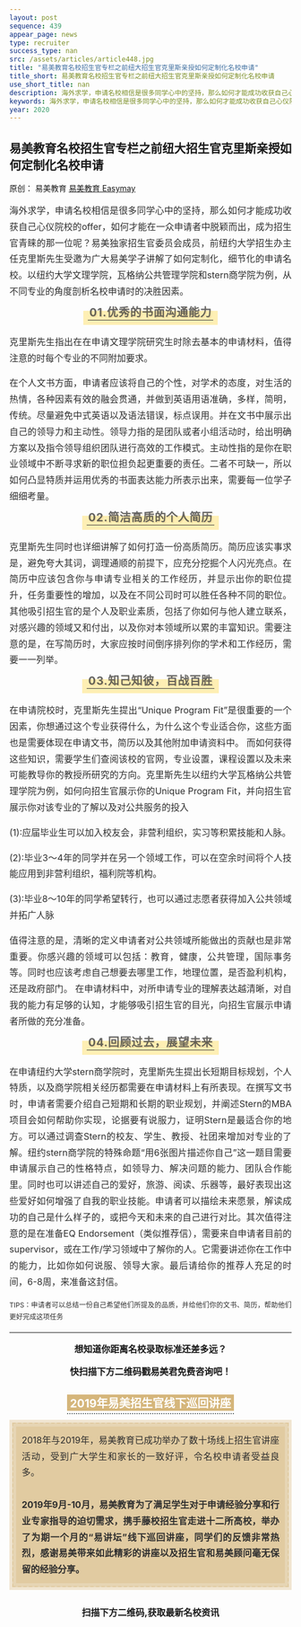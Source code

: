```yaml
--- 
layout: post 
sequence: 439
appear_page: news
type: recruiter
success_type: nan
src: /assets/articles/article448.jpg
title: "易美教育名校招生官专栏之前纽大招生官克里斯亲授如何定制化名校申请" 
title_short: 易美教育名校招生官专栏之前纽大招生官克里斯亲授如何定制化名校申请
use_short_title: nan 
description: 海外求学，申请名校相信是很多同学心中的坚持，那么如何才能成功收获自己心仪院校的offer，如何才能在一众申请者中脱颖而出，成为招生官青睐的那一位呢？易美独家招生官委员会成员，前纽约大学招生办主任克里斯先生受邀为广大易美学子讲解了如何定制化，细节化的申请名校。以纽约大学文理学院，瓦格纳公共管理学院和stern商学院为例，从不同专业的角度剖析名校申请时的决胜因素。易美教育名校招生官专栏之前纽大招生官克里斯亲授如何定制化名校申请
keywords: 海外求学，申请名校相信是很多同学心中的坚持，那么如何才能成功收获自己心仪院校的offer，如何才能在一众申请者中脱颖而出，成为招生官青睐的那一位呢？易美独家招生官委员会成员，前纽约大学招生办主任克里斯先生受邀为广大易美学子讲解了如何定制化，细节化的申请名校。以纽约大学文理学院，瓦格纳公共管理学院和stern商学院为例，从不同专业的角度剖析名校申请时的决胜因素。易美教育名校招生官专栏之前纽大招生官克里斯亲授如何定制化名校申请
year: 2020 
---
```


<body id="activity-detail" class="zh_CN mm_appmsg  appmsg_skin_default appmsg_style_default ">

<div id="js_article" class="rich_media">
    <div id="js_top_ad_area" class="top_banner"></div>
        <div class="rich_media_inner">
            <div id="page-content" class="rich_media_area_primary">
                <div class="rich_media_area_primary_inner">
                    <div id="img-content">
<!--Start 这里 <h2> Tag之间更换案例标题-->
<h2 class="rich_media_title" id="activity-name">
易美教育名校招生官专栏之前纽大招生官克里斯亲授如何定制化名校申请
</h2>
<!--End-->

<div id="meta_content" class="rich_media_meta_list">
    <span id="copyright_logo" class="rich_media_meta rich_media_meta_text meta_tag_text">原创：</span>
    <span class="rich_media_meta rich_media_meta_text">易美教育</span>
    <span class="rich_media_meta rich_media_meta_nickname" id="profileBt">
    <a href="https://easymayus.com/index.html" >易美教育 Easymay </a>

<div class="rich_media_content " id="js_content">
    <div class="RichContent-inner">
    <span class="RichText ztext CopyrightRichText-richText" itemprop="text">

<img data-ratio="0.2981481" data-w="1080" data-src="https://easymayusweb2.oss-ap-northeast-1.aliyuncs.com/article_pics/037-1.webp/easymay_jpg" style="vertical-align: middle;max-width: 100%;box-sizing: border-box;" data-type="jpeg"  />
<p></p>
<div style="text-align: justify;font-size: 16px;color: rgb(46, 46, 46);line-height: 1.8;box-sizing: border-box;">
<p>海外求学，申请名校相信是很多同学心中的坚持，那么如何才能成功收获自己心仪院校的offer，如何才能在一众申请者中脱颖而出，成为招生官青睐的那一位呢？易美独家招生官委员会成员，前纽约大学招生办主任克里斯先生受邀为广大易美学子讲解了如何定制化，细节化的申请名校。以纽约大学文理学院，瓦格纳公共管理学院和stern商学院为例，从不同专业的角度剖析名校申请时的决胜因素。</p>
<p></p>
<section style="text-align: center;margin: 20px 0% 10px;box-sizing: border-box;" >
    <section style="display: inline-block;min-width: 10%;max-width: 100%;vertical-align: top;padding: 0px 8px 8px;background-color: rgba(255, 205, 10, 0.3);box-sizing: border-box;">
        <section style="margin: -10px 0% 0px;box-sizing: border-box;" >
            <section style="padding: 3px;display: inline-block;border-bottom: 1px solid rgb(62, 62, 62);line-height: 1;letter-spacing: 0.8px;font-size: 20px;color: rgba(62, 62, 62, 0.79);text-shadow: rgba(213, 182, 123, 0.24) 2px 2px;box-sizing: border-box;">
                    <p style="margin: 0px;padding: 0px;box-sizing: border-box;"><strong style="box-sizing: border-box;">01.优秀的书面沟通能力</strong></p>
</section></section></section></section>
<p></p>
<p>克里斯先生指出在在申请文理学院研究生时除去基本的申请材料，值得注意的时每个专业的不同附加要求。</p>
<p></p>
<p>在个人文书方面，申请者应该将自己的个性，对学术的态度，对生活的热情，各种因素有效的融会贯通，并做到英语用语准确，多样，简明，传统。尽量避免中式英语以及语法错误，标点误用。并在文书中展示出自己的领导力和主动性。领导力指的是团队或者小组活动时，给出明确方案以及指令领导组织团队进行高效的工作模式。主动性指的是你在职业领域中不断寻求新的职位担负起更重要的责任。二者不可缺一，所以如何凸显特质并运用优秀的书面表达能力所表示出来，需要每一位学子细细考量。</p>
<p></p>
<section style="text-align: center;margin: 20px 0% 10px;box-sizing: border-box;" >
    <section style="display: inline-block;min-width: 10%;max-width: 100%;vertical-align: top;padding: 0px 8px 8px;background-color: rgba(255, 205, 10, 0.3);box-sizing: border-box;">
        <section style="margin: -10px 0% 0px;box-sizing: border-box;" >
            <section style="padding: 3px;display: inline-block;border-bottom: 1px solid rgb(62, 62, 62);line-height: 1;letter-spacing: 0.8px;font-size: 20px;color: rgba(62, 62, 62, 0.79);text-shadow: rgba(213, 182, 123, 0.24) 2px 2px;box-sizing: border-box;">
                    <p style="margin: 0px;padding: 0px;box-sizing: border-box;"><strong style="box-sizing: border-box;">02.简洁高质的个人简历</strong></p>
</section></section></section></section>
<p></p>
<p>克里斯先生同时也详细讲解了如何打造一份高质简历。简历应该实事求是，避免夸大其词，调理通顺的前提下，应充分挖掘个人闪光亮点。在简历中应该包含你与申请专业相关的工作经历，并显示出你的职位提升，任务重要性的增加，以及在不同公司时可以胜任各种不同的职位。其他吸引招生官的是个人及职业素质，包括了你如何与他人建立联系，对感兴趣的领域又和付出，以及你对本领域所以累的丰富知识。需要注意的是，在写简历时，大家应按时间倒序排列你的学术和工作经历，需要一一列举。</p>
<p></p>
<section style="text-align: center;margin: 20px 0% 10px;box-sizing: border-box;" >
    <section style="display: inline-block;min-width: 10%;max-width: 100%;vertical-align: top;padding: 0px 8px 8px;background-color: rgba(255, 205, 10, 0.3);box-sizing: border-box;">
        <section style="margin: -10px 0% 0px;box-sizing: border-box;" >
            <section style="padding: 3px;display: inline-block;border-bottom: 1px solid rgb(62, 62, 62);line-height: 1;letter-spacing: 0.8px;font-size: 20px;color: rgba(62, 62, 62, 0.79);text-shadow: rgba(213, 182, 123, 0.24) 2px 2px;box-sizing: border-box;">
                    <p style="margin: 0px;padding: 0px;box-sizing: border-box;"><strong style="box-sizing: border-box;">03.知己知彼，百战百胜</strong></p>
</section></section></section></section>
<p></p>
<p>在申请院校时，克里斯先生提出“Unique Program Fit”是很重要的一个因素，你想通过这个专业获得什么，为什么这个专业适合你，这些方面也是需要体现在申请文书，简历以及其他附加申请资料中。 而如何获得这些知识，需要学生们查阅该校的官网，专业设置，课程设置以及未来可能教导你的教授所研究的方向。克里斯先生以纽约大学瓦格纳公共管理学院为例，如何向招生官展示你的Unique Program Fit，并向招生官展示你对该专业的了解以及对公共服务的投入</p>
<p></p>
<p>(1):应届毕业生可以加入校友会，非营利组织，实习等积累技能和人脉。</p>
<p>(2):毕业3～4年的同学并在另一个领域工作，可以在空余时间将个人技能应用到非营利组织，福利院等机构。</p>
<p>(3):毕业8～10年的同学希望转行，也可以通过志愿者获得加入公共领域并拓广人脉</p>
<p></p>
<p>值得注意的是，清晰的定义申请者对公共领域所能做出的贡献也是非常重要。你感兴趣的领域可以包括：教育，健康，公共管理，国际事务等。同时也应该考虑自己想要去哪里工作，地理位置，是否盈利机构，还是政府部门。 在申请材料中，对所申请专业的理解表达越清晰，对自我的能力有足够的认知，才能够吸引招生官的目光，向招生官展示申请者所做的充分准备。</p>
<p></p>
<section style="text-align: center;margin: 20px 0% 10px;box-sizing: border-box;" >
    <section style="display: inline-block;min-width: 10%;max-width: 100%;vertical-align: top;padding: 0px 8px 8px;background-color: rgba(255, 205, 10, 0.3);box-sizing: border-box;">
        <section style="margin: -10px 0% 0px;box-sizing: border-box;" >
            <section style="padding: 3px;display: inline-block;border-bottom: 1px solid rgb(62, 62, 62);line-height: 1;letter-spacing: 0.8px;font-size: 20px;color: rgba(62, 62, 62, 0.79);text-shadow: rgba(213, 182, 123, 0.24) 2px 2px;box-sizing: border-box;">
                    <p style="margin: 0px;padding: 0px;box-sizing: border-box;"><strong style="box-sizing: border-box;">04.回顾过去，展望未来</strong></p>
</section></section></section></section>
<p></p>
<p>在申请纽约大学stern商学院时，克里斯先生提出长短期目标规划，个人特质，以及商学院相关经历都需要在申请材料上有所表现。在撰写文书时，申请者需要介绍自己短期和长期的职业规划，并阐述Stern的MBA项目会如何帮助你实现，论据要有说服力，证明Stern是最适合你的地方。可以通过调查Stern的校友、学生、教授、社团来增加对专业的了解。纽约stern商学院的特殊命题“用6张图片描述你自己”这一题目需要申请展示自己的性格特点，如领导力、解决问题的能力、团队合作能里。同时也可以讲述自己的爱好，旅游、阅读、乐器等，最好表现出这些爱好如何增强了自我的职业技能。申请者可以描绘未来愿景，解读成功的自己是什么样子的，或把今天和未来的自己进行对比。其次值得注意的是在准备EQ Endorsement（类似推荐信），需要来自申请者目前的supervisor，或在工作/学习领域中了解你的人。它需要讲述你在工作中的能力，比如你如何说服、领导大家。最后请给你的推荐人充足的时间，6-8周，来准备这封信。</p>
<p></p>
<p style="font-size:12px;">TIPS：申请者可以总结一份自己希望他们所提及的品质，并给他们你的文书、简历，帮助他们更好完成这项任务</p>
<p></p>
</div>

<hr>

<!--整篇推文End这里，以下的不用改动-->
<p></p>
<p></p>
<div style="text-align: center;font-size:16px;">
<p><b>想知道你距离名校录取标准还差多远？</b></p>
<p></p>
<p><b>快扫描下方二维码戳易美君免费咨询吧！</b></p>
<p></p>
</div>

<img data-ratio="0.2231481" data-w="1080" data-src="https://easymayusweb2.oss-ap-northeast-1.aliyuncs.com/article_pics/%E6%98%93%E7%BE%8E%E5%90%9B%E5%BE%AE%E4%BF%A1.webp.jpg" style="vertical-align: middle;max-width: 100%;box-sizing: border-box;" data-type="jpeg"  />

<p></p>
<p></p>
<section style="margin: 0px 0%;text-align: center;box-sizing: border-box;" >
<section style="display: inline-block;vertical-align: top;box-sizing: border-box;">
<section style="background-color: rgb(213, 182, 123);color: rgb(255, 255, 255);font-size: 20px;padding-left: 5px;padding-right: 5px;margin-bottom: 4px;box-sizing: border-box;">
<strong style="box-sizing: border-box;">2019年易美招生官线下巡回讲座</strong>
</section>
<section style="border-top: 2px dotted rgb(105, 115, 117);width: 100%;box-sizing: border-box;line-height: 0;">
<section style="line-height: 0;width: 0px;"><svg viewbox="0 0 1 1" style="vertical-align:top;"></svg>
</section></section></section></section>
<section style="margin: 10px 0%;text-align: center;box-sizing: border-box;" >
<section style="display: inline-block;width: 100%;vertical-align: middle;background-color: rgba(213, 182, 123, 0.34);padding: 5px;height: auto;align-self: center;border-width: 0px;box-sizing: border-box;">
<section style="box-sizing: border-box;" >
<section style="display: inline-block;width: 100%;vertical-align: top;padding: 5px;border-style: dashed;border-width: 2px;border-radius: 0px;border-color: rgba(213, 182, 123, 0.34);background-color: rgba(212, 182, 123, 0.34);box-sizing: border-box;">
<section style="box-sizing: border-box;" >
<section style="display: inline-block;width: 100%;vertical-align: top;background-color: rgba(213, 182, 123, 0.34);padding: 10px;box-sizing: border-box;">
<section style="text-align: justify;font-size: 16px;color: rgb(46, 46, 46);line-height: 1.8;box-sizing: border-box;">
<p style="white-space: normal;margin: 0px;padding: 0px;box-sizing: border-box;">2018年与2019年，易美教育已成功举办了数十场线上招生官讲座活动，受到广大学生和家长的一致好评，令名校申请者受益良多。</p><p style="white-space: normal;margin: 0px;padding: 0px;box-sizing: border-box;"><br style="box-sizing: border-box;"  /></p>
<p style="white-space: normal;margin: 0px;padding: 0px;box-sizing: border-box;"><strong style="box-sizing: border-box;">2019年9月-10月，易美教育为了满足学生对于申请经验分享和行业专家指导的迫切需求，携手藤校招生官走进十二所高校，举办了为期一个月的“易讲坛”线下巡回讲座，同学们的反馈非常热烈，感谢易美带来如此精彩的讲座以及招生官和易美顾问毫无保留的经验分享。</strong></p>
</section></section></section></section></section></section></section>

<div style="display: block; margin-left: auto; margin-right: auto; width: 50%;">
<img data-ratio="0.5657895" data-w="380" data-src="https://easymayusweb2.oss-ap-northeast-1.aliyuncs.com/article_pics/%E6%98%93%E7%BE%8E%E6%95%99%E8%82%B2-%E7%BA%BF%E4%B8%8B%E8%AE%B2%E5%BA%A7.gif" style="text-align: middle; margin: 0px;" data-type="gif"/>
</div>

<p></p>
<p></p>
<section style="text-align: left;padding: 0px;font-size: 16px;line-height: 2;box-sizing: border-box;">
<p style="text-align: center;margin: 0px;padding: 0px;box-sizing: border-box;"><strong style="box-sizing: border-box;">扫描下方二维码,获取最新名校资讯</strong></p>
</section>
<p></p>
<p></p>
<section style="box-sizing: border-box;"><p style="white-space: normal;margin: 0px;padding: 0px;box-sizing: border-box;"><br style="box-sizing: border-box;"  /></p>
</section>
<section style="text-align: center;margin-top: 10px;margin-bottom: 10px;box-sizing: border-box;" >
<section style="max-width: 100%;vertical-align: middle;display: inline-block;line-height: 0;box-sizing: border-box;">
<img data-ratio="0.2648148" data-w="1080" data-src="https://easymayusweb2.oss-ap-northeast-1.aliyuncs.com/article_pics/%E6%89%AB%E7%A0%81.webp/easymay_jpg" style="vertical-align: middle;max-width: 100%;box-sizing: border-box;" data-type="png"  />
</section></section>

<p></p>
<a href="https://easymayus.com/articles/cases_6.html"><img data-ratio="0.2731481" data-w="1080" data-src="https://easymayusweb2.oss-ap-northeast-1.aliyuncs.com/article_pics/%E6%98%93%E7%BE%8E%E5%A4%A7%E4%BA%8B%E8%AE%B01.webp.jpg" style="vertical-align: middle;max-width: 100%;box-sizing: border-box;margin: 0px;" data-type="jpeg"/></a>
<p></p>
<a href="https://easymayus.com/articles/cases_2.html"><img data-ratio="0.2731481" data-w="1080" data-src="https://easymayusweb2.oss-ap-northeast-1.aliyuncs.com/article_pics/%E6%98%93%E7%BE%8E%E5%A4%A7%E4%BA%8B%E8%AE%B02.webp.jpg" style="vertical-align: middle;max-width: 100%;box-sizing: border-box;margin: 0px;" data-type="jpeg"/></a>
<p></p>
<a href="https://mp.weixin.qq.com/s?__biz=MzIzNDUwODI0MQ==&mid=2247487440&idx=1&sn=d1ba1c795ddbafe9d6477b14ffe41138&scene=21#wechat_redirect"><img data-ratio="0.2731481" data-w="1080" data-src="https://easymayusweb2.oss-ap-northeast-1.aliyuncs.com/article_pics/%E6%98%93%E7%BE%8E%E5%A4%A7%E4%BA%8B%E8%AE%B03.webp.jpg" style="vertical-align: middle;max-width: 100%;box-sizing: border-box;margin: 0px;" data-type="jpeg"  /></a>
<p></p>
<a href="https://easymayus.com/articles/cases_8.html"><img data-ratio="0.2731481" data-w="1080" data-src="http://easymayusweb2.oss-ap-northeast-1.aliyuncs.com/article_pics/%E6%98%93%E7%BE%8E%E5%A4%A7%E4%BA%8B%E8%AE%B04.webp.jpg" style="vertical-align: middle;max-width: 100%;box-sizing: border-box;margin: 0px;" data-type="jpeg"  /></a>
<p></p>
<a href="https://mp.weixin.qq.com/s?__biz=MzIzNDUwODI0MQ==&mid=2247491979&idx=1&sn=b99aee05ea79d11ca7989b9fea0aacc3&scene=21#wechat_redirect"><img data-ratio="0.2731481" data-w="1080" data-src="https://easymayusweb2.oss-ap-northeast-1.aliyuncs.com/article_pics/%E6%98%93%E7%BE%8E%E5%A4%A7%E4%BA%8B%E8%AE%B05.webp.jpg" style="vertical-align: middle;max-width: 100%;box-sizing: border-box;margin: 0px;" data-type="jpeg"  /></a>
<p></p>
<a href="https://mp.weixin.qq.com/s?__biz=MzIzNDUwODI0MQ==&mid=2247497655&idx=1&sn=db9045300924d18b7f498b727c9389fe&scene=21#wechat_redirect"><img data-ratio="0.2731481" data-w="1080" data-src="https://easymayusweb2.oss-ap-northeast-1.aliyuncs.com/article_pics/%E6%98%93%E7%BE%8E%E5%A4%A7%E4%BA%8B%E8%AE%B06.webp.jpg" style="vertical-align: middle;max-width: 100%;box-sizing: border-box;margin: 0px;" data-type="jpeg"  /></a>
<p></p>
<a href="https://easymayus.com/articles/cases_37.html"><img data-ratio="0.2729167" data-w="960" data-src="https://easymayusweb2.oss-ap-northeast-1.aliyuncs.com/article_pics/%E6%98%93%E7%BE%8E%E5%A4%A7%E4%BA%8B%E8%AE%B07.webp/easymay_jpg" style="vertical-align: middle;max-width: 100%;box-sizing: border-box;margin: 0px;" data-type="jpeg"  /></a>
<p></p>
<a href="https://mp.weixin.qq.com/s?__biz=MzIzNDUwODI0MQ==&mid=2247503146&idx=3&sn=3bef45a2acdfb595004be0893fe5b459&chksm=e8f7d794df805e8234782fb3ab252adad36f7b7e5ee3e871980d52488fa6f5b26adb4fcc0255&token=1048356861&lang=zh_CN&scene=21#wechat_redirect"><img data-ratio="0.2731481" data-w="1080" data-src="https://easymayusweb2.oss-ap-northeast-1.aliyuncs.com/article_pics/%E6%98%93%E7%BE%8E%E5%A4%A7%E4%BA%8B%E8%AE%B08.webp/easymay_jpg" style="vertical-align: middle;max-width: 100%;box-sizing: border-box;margin: 0px;" data-type="png"  /></a>
<p></p>
<a href="https://easymayus.com/articles/cases_292.html"><img data-ratio="0.2736111" data-w="720" data-src="https://easymayusweb2.oss-ap-northeast-1.aliyuncs.com/article_pics/%E6%98%93%E7%BE%8E%E5%A4%A7%E4%BA%8B%E8%AE%B09.webp.jpg" style="vertical-align: middle;max-width: 100%;box-sizing: border-box;margin: 0px;" data-type="jpeg"  /></a>
